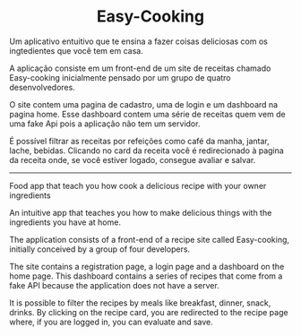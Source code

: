 <h1 align="center">Easy-Cooking</h1>
<p>Um aplicativo entuitivo que te ensina a fazer coisas deliciosas com os ingtedientes que você tem em casa.</p>
<p>A aplicação consiste em um front-end de um site de receitas chamado Easy-cooking inicialmente pensado por um grupo de quatro desenvolvedores.</p>
<p>O site contem uma pagina de cadastro, uma de login e um dashboard na pagina home. Esse dashboard contem uma série de receitas quem vem de uma fake Api pois a aplicação não tem um servidor.</p>
<p>É possível filtrar as receitas por refeições como café da manha, jantar, lache, bebidas. Clicando no card da receita você é redirecionado à pagina da receita onde, se você estiver logado, consegue avaliar e salvar.</p>

--------------------------------------------------------------------


<p>Food app that teach you how cook a delicious recipe with your owner ingredients</p>
An intuitive app that teaches you how to make delicious things with the ingredients you have at home.</p>
<p>The application consists of a front-end of a recipe site called Easy-cooking, initially conceived by a group of four developers.</p>
<p>The site contains a registration page, a login page and a dashboard on the home page. This dashboard contains a series of recipes that come from a fake API because the application does not have a server.</p>
<p>It is possible to filter the recipes by meals like breakfast, dinner, snack, drinks. By clicking on the recipe card, you are redirected to the recipe page where, if you are logged in, you can evaluate and save.</p>
